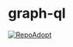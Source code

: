 # graph-ql

[![RepoAdopt](https://circleci.com/gh/RepoAdopt/graph-ql/tree/develop.svg?style=shield)](https://circleci.com/gh/RepoAdopt/graph-ql)
